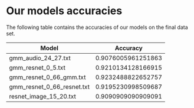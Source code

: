 # Our models accuracies

The following table contains the accuracies of our models on the final data set.

| Model | Accuracy |
| ---   | ---      |
| gmm_audio_24_27.txt | 0.9076005961251863 |
| gmm_resnet_0_5.txt | 0.9210134128166915 |
| gmm_resnet_0_66_gmm.txt | 0.9232488822652757 |
| gmm_resnet_0_66_resnet.txt | 0.9195230998509687 |
| resnet_image_15_20.txt |0.9090909090909091 |
